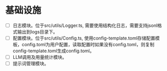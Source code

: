 # 基础设施

- [ ] 日志模块。位于src/utils/Logger.ts, 需要使用结构化日志，需要支持jsonl格式输出到logs目录下。
- [ ] 配置模块。位于src/utils/Config.ts, 使用config-template.toml存储配置模板，config.toml为用户配置，读取配置时如果没有config.toml，则复制config-template.toml生成config.toml。
- [ ] LLM调用及用量统计模块。
- [ ] 提示词管理模块。